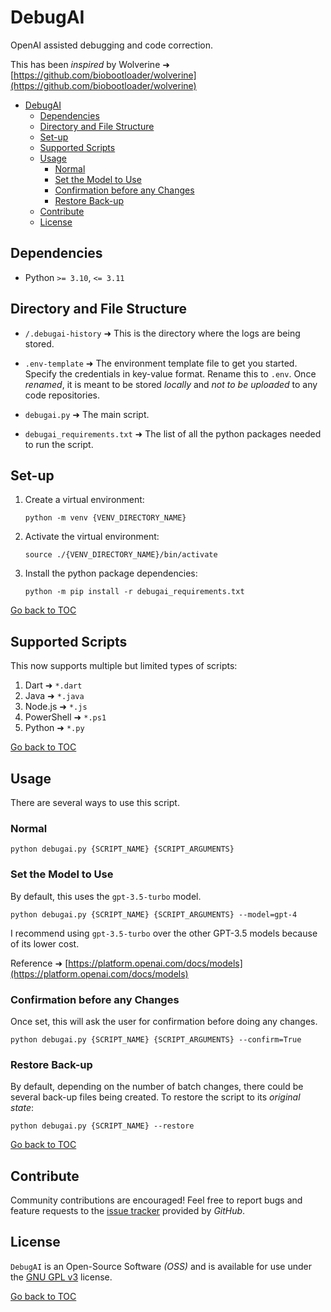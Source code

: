 # DebugAI

OpenAI assisted debugging and code correction.

This has been _inspired_ by Wolverine ➜ [https://github.com/biobootloader/wolverine](https://github.com/biobootloader/wolverine)

- [DebugAI](#debugai)
    - [Dependencies](#dependencies)
    - [Directory and File Structure](#directory-and-file-structure)
    - [Set-up](#set-up)
    - [Supported Scripts](#supported-scripts)
    - [Usage](#usage)
        - [Normal](#normal)
        - [Set the Model to Use](#set-the-model-to-use)
        - [Confirmation before any Changes](#confirmation-before-any-changes)
        - [Restore Back-up](#restore-back-up)
    - [Contribute](#contribute)
    - [License](#license)


## Dependencies

- Python `>= 3.10`, `<= 3.11`


## Directory and File Structure

- `/.debugai-history` ➜ This is the directory where the logs are being stored.

- `.env-template` ➜ The environment template file to get you started. Specify the credentials in key-value format. Rename this to `.env`. Once _renamed_, it is meant to be stored _locally_ and _not to be uploaded_ to any code repositories.

- `debugai.py` ➜ The main script.

- `debugai_requirements.txt` ➜ The list of all the python packages needed to run the script.


## Set-up

1. Create a virtual environment:

    ```shell
    python -m venv {VENV_DIRECTORY_NAME}
    ```

2. Activate the virtual environment:

    ```shell
    source ./{VENV_DIRECTORY_NAME}/bin/activate
    ```

3. Install the python package dependencies:

    ```shell
    python -m pip install -r debugai_requirements.txt
    ```

[Go back to TOC](#debugai)


## Supported Scripts

This now supports multiple but limited types of scripts:

1. Dart ➜ `*.dart`
2. Java ➜ `*.java`
3. Node.js ➜ `*.js`
4. PowerShell ➜ `*.ps1`
5. Python ➜ `*.py`

[Go back to TOC](#debugai)


## Usage

There are several ways to use this script.

### Normal

```shell
python debugai.py {SCRIPT_NAME} {SCRIPT_ARGUMENTS}
```

### Set the Model to Use

By default, this uses the `gpt-3.5-turbo` model.

```shell
python debugai.py {SCRIPT_NAME} {SCRIPT_ARGUMENTS} --model=gpt-4
```

I recommend using `gpt-3.5-turbo` over the other GPT-3.5 models because of its lower cost.

Reference ➜ [https://platform.openai.com/docs/models](https://platform.openai.com/docs/models)

### Confirmation before any Changes

Once set, this will ask the user for confirmation before doing any changes.

```shell
python debugai.py {SCRIPT_NAME} {SCRIPT_ARGUMENTS} --confirm=True
```

### Restore Back-up

By default, depending on the number of batch changes, there could be several back-up files being created. To restore the script to its _original state_:

```shell
python debugai.py {SCRIPT_NAME} --restore
```

[Go back to TOC](#debugai)


## Contribute

Community contributions are encouraged! Feel free to report bugs and feature requests to the [issue tracker](https://github.com/kakaiba-talaga/DebugAI/issues) provided by _GitHub_.


## License

`DebugAI` is an Open-Source Software _(OSS)_ and is available for use under the [GNU GPL v3](https://github.com/kakaiba-talaga/DebugAI/blob/main/LICENSE) license.

[Go back to TOC](#debugai)
